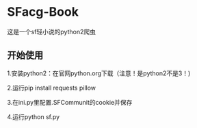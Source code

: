 # SFacg-Book
这是一个sf轻小说的python2爬虫

## 开始使用
1.安装python2：在官网python.org下载（注意！是python2不是3！)

 2.运行pip install requests pillow
 
 3.在ini.py里配置.SFCommunit的cookie并保存
 
 4.运行python sf.py
 
